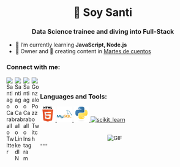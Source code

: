 <h1 align="center">👋 Soy Santi</h1>
<h3 align="center">Data Science trainee and diving into Full-Stack</h3>

- 🌱 I’m currently learning **JavaScript, Node.js**
- 👯 Owner and 💬 creating content in <a href="https://martesdecuentos.wordpress.com/">Martes de cuentos</a>

<h3 align="left">Connect with me:</h3>
<p align="left">
<a href="https://twitter.com/sancaraballo">
<img align="left" alt="Santiago Caraballo Twitter" width="22px" src="https://icongr.am/fontawesome/twitter.svg?size=128&color=70c8ff" />
</a>
<a href="https://linkedin.com/in/santicaraballo">
<img align="left" alt="Santiago Caraballo LinkedIN" width="22px" src="https://icongr.am/fontawesome/linkedin.svg?size=128&color=70c8ff" />
</a>
<a href="https://www.instagram.com/sancaraballo/">
<img align="left" alt="Santiago Caraballo Instagram" width="22px" src="https://icongr.am/fontawesome/instagram.svg?size=128&color=70c8ff" />
</a>
<a href="https://twitch.gonzalopozzo.com">
<img align="left" alt="Gonzalo Pozzo Twitch" width="22px" src="https://icongr.am/fontawesome/twitch.svg?size=128&color=70c8ff" />
</a>

<br />

<h3 align="left">Languages and Tools:</h3>
<p align="left"> <a href="https://www.w3.org/html/" target="_blank"> <img src="https://raw.githubusercontent.com/devicons/devicon/master/icons/html5/html5-original-wordmark.svg" alt="html5" width="40" height="40"/> </a>  <a href="https://www.mysql.com/" target="_blank"> <img src="https://raw.githubusercontent.com/devicons/devicon/master/icons/mysql/mysql-original-wordmark.svg" alt="mysql" width="40" height="40"/> </a> <a href="https://www.python.org" target="_blank"> <img src="https://raw.githubusercontent.com/devicons/devicon/master/icons/python/python-original.svg" alt="python" width="40" height="40"/> </a> <a href="https://scikit-learn.org/" target="_blank"> <img src="https://upload.wikimedia.org/wikipedia/commons/0/05/Scikit_learn_logo_small.svg" alt="scikit_learn" width="40" height="40"/> </a> </p>

<br />

<img align="right" alt="GIF" src="./assets/banner.jpg" width="240px" />

<br />
---
